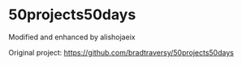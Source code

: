 # 50projects50days

Modified and enhanced by alishojaeix

Original project: https://github.com/bradtraversy/50projects50days
